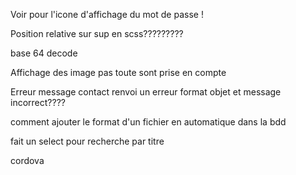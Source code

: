 Voir pour l'icone d'affichage du mot de passe ! 

Position relative sur sup en scss?????????

base 64 decode

Affichage des image pas toute sont prise en compte

Erreur message contact renvoi un erreur format objet et message incorrect????

comment ajouter le format d'un fichier en automatique dans la bdd

fait un select pour recherche par titre 




























cordova 
